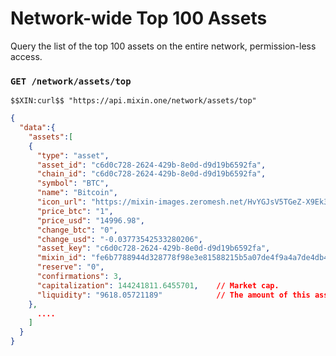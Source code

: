 # Network-wide Top 100 Assets

Query the list of the top 100 assets on the entire network, permission-less access.

### `GET /network/assets/top` 

```
$$XIN:curl$$ "https://api.mixin.one/network/assets/top"
```

```json
{  
  "data":{  
    "assets":[  
    {  
      "type": "asset",
      "asset_id": "c6d0c728-2624-429b-8e0d-d9d19b6592fa",
      "chain_id": "c6d0c728-2624-429b-8e0d-d9d19b6592fa",
      "symbol": "BTC",
      "name": "Bitcoin",
      "icon_url": "https://mixin-images.zeromesh.net/HvYGJsV5TGeZ-X9Ek3FEQohQZ3fE9LBEBGcOcn4c4BNHovP4fW4YB97Dg5LcXoQ1hUjMEgjbl1DPlKg1TW7kK6XP=s128",
      "price_btc": "1",
      "price_usd": "14996.98",
      "change_btc": "0",
      "change_usd": "-0.03773542533280206",
      "asset_key": "c6d0c728-2624-429b-8e0d-d9d19b6592fa",
      "mixin_id": "fe6b7788944d328778f98e3e81588215b5a07de4f9a4a7de4db4535b404e65db",
      "reserve": "0",
      "confirmations": 3,
      "capitalization": 144241811.6455701,    // Market cap.
      "liquidity": "9618.05721189"            // The amount of this asset in Minxin.
    },
      ....
    ]
  }
}
```